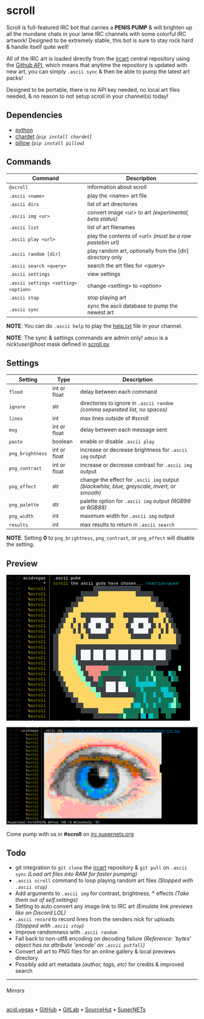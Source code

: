 # scroll

Scroll is full-featured IRC bot that carries a **PENIS PUMP** & will brighten up all the mundane chats in your lame IRC channels with some colorful IRC artwork! Designed to be extremely stable, this bot is sure to stay rock hard & handle itself quite well!

All of the IRC art is loaded directly from the [ircart](https://github.com/ircart/ircart) central repository using the [Github API](https://docs.github.com/en/rest), which means that anytime the repository is updated with new art, you can simply `.ascii sync` & then be able to pump the latest art packs!

Designed to be portable, there is no API key needed, no local art files needed, & no reason to not setup scroll in your channel(s) today!

## Dependencies
* [python](https://www.python.org/)
* [chardet](https://pypi.org/project/chardet/) *(`pip install chardet`)*
* [pillow](https://pypi.org/project/pillow/) *(`pip install pillow`)*

## Commands
| Command                              | Description                                                |
| ------------------------------------ | ---------------------------------------------------------- |
| `@scroll`                            | information about scroll                                   |
| `.ascii <name>`                      | play the \<name> art file                                  |
| `.ascii dirs`                        | list of art directories                                    |
| `.ascii img <ur>`                    | convert image \<ur> to art *(experimental, beta status)*   |
| `.ascii list`                        | list of art filenames                                      |
| `.ascii play <url>`                  | play the contents of \<url> *(must be a raw pastebin url)* |
| `.ascii random [dir]`                | play random art, optionally from the [dir] directory only  |
| `.ascii search <query>`              | search the art files for \<query>                          |
| `.ascii settings`                    | view settings                                              |
| `.ascii settings <setting> <option>` | change \<setting> to \<option>                             |
| `.ascii stop`                        | stop playing art                                           |
| `.ascii sync`                        | sync the ascii database to pump the newest art             |

**NOTE**: You can do `.ascii help` to play the [help.txt](https://github.com/ircart/ircart/blob/master/ircart/doc/help.txt) file in your channel.

**NOTE**: The sync & settings commands are admin only! `admin` is a *nick!user@host* mask defined in [scroll.py](https://github.com/ircart/scroll/blob/master/scroll.py)

## Settings
| Setting          | Type         | Description                                                                                  |
| ---------------- | ------------ | -------------------------------------------------------------------------------------------- |
| `flood`          | int or float | delay between each command                                                                   |
| `ignore`         | str          | directories to ignore in `.ascii random` *(comma seperated list, no spaces)*                 |
| `lines`          | int          | max lines outside of #scroll                                                                 |
| `msg`            | int or float | delay between each message sent                                                              |
| `paste`          | boolean      | enable or disable `.ascii play`                                                              |
| `png_brightness` | int or float | increase or decrease brightness for `.ascii img` output                                      |
| `png_contrast`   | int or float | increase or decrease contrast   for `.ascii img` output                                      |
| `png_effect`     | str          | change the effect for `.ascii img` output *(blackwhite, blue, greyscale, invert, or smooth)* |
| `png_palette`    | str          | palette option for `.ascii img` output *(RGB99 or RGB88)*                                    |
| `png_width`      | int          | maximum width for `.ascii img` output                                                        |
| `results`        | int          | max results to return in `.ascii search`                                                     |

**NOTE**: Setting **0** to `png_brightness`, `png_contrast`, or `png_effect` will disable the setting.

## Preview

![](.screens/preview1.png)

![](.screens/preview2.png)

Come pump with us in **#scroll** on [irc.supernets.org](ircs://irc.supernets.org)

## Todo
- git integration to `git clone` the [ircart](https://github.com/ircart/ircart) repository & `git pull` on `.ascii sync` *(Load art files into RAM for faster pumping)*
- `.ascii scroll` command to loop playing random art files *(Stopped with `.ascii stop`)*
- Add arguments to `.ascii img` for contrast, brightness, * effects *(Take them out of self.settings)*
- Setting to auto convert any image link to IRC art *(Emulate link previews like on Discord LOL)*
- `.ascii record` to record lines from the senders nick for uploads *(Stopped with `.ascii stop`)*
- Improve randomness with `.ascii random`
- Fall back to non-utf8 encoding on decoding failure *(Reference: 'bytes' object has no attribute 'encode' on `.ascii putfall`)*
- Convert all art to PNG files for an online gallery & local previews directory
- Possibly add art metadata *(author, tags, etc)* for credits & improved search

___

###### Mirrors
[acid.vegas](https://git.acid.vegas/scroll) • [GitHub](https://github.com/ircart/scroll) • [GitLab](https://gitlab.com/ircart/scroll) • [SourceHut](https://git.sr.ht/~acidvegas/scroll) • [SuperNETs](https://git.supernets.org/ircart/scroll)
